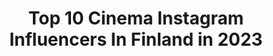---
title: Top 10 Cinema Instagram Influencers In Finland in 2023
description: >-
  Find top cinema Instagram influencers in Finland in 2023. Most popular hashtags: #digitalart #cinematicmodeon #art.
platform: Instagram
hits: 17
text_top: Analyze the most popular Instagram influencers on inBeat.
text_bottom: Our search engine aggregates 17 Instagram influencers like this in Finland for you to collaborate.
profiles:
  - username: "petterilappalainen"
    fullname: >-
      Petteri Lappalainen
    bio: >-
      🎥 Cinematographer II Helsinki II vimeo.com/petterilappalainen
    location: "Finland"
    followers: 13086
    engagement: 1058
    commentsToLikes: 0.017923
    id: ck55nx2oz763f0i11o5fn9lbq
    verified: false
    hashtags: "#sneakpeek, #aidostimin, #pentax67, #120film"
  - username: "leoplaketti"
    fullname: >-
      LEO PLAKETTI🗺VIDEO CREATOR©
    bio: >-
      Helsinki📍 ғᴜʟʟᴛɪᴍᴇ🕳ᴠɪᴅᴇᴏ ᴄʀᴇᴀᴛᴏʀ, 20yrs ʙᴇᴇɴ ʀᴇᴄᴏʀᴅɪɴɢ ᴜʀ ғᴀᴠᴏʀɪᴛᴇ ᴀʀᴛɪsᴛs sɪɴᴄᴇ 2017©️ @cinematic.studios
    location: "Finland"
    followers: 5226
    engagement: 970
    commentsToLikes: 0.029446
    id: ck5zrxf7hxfhr0i14m17pc4e9
    verified: false
    hashtags: "#dropoutlife, #winteriscoming, #sun, #military"
  - username: "meerikoutaniemi"
    fullname: >-
      Meeri Koutaniemi
    bio: >-
      Photographer & Journalist // Documentary director & Cinematographer // Dance & Nature Lover // Feminist & Human rights Activist
    location: "Finland"
    followers: 68837
    engagement: 732
    commentsToLikes: 0.020062
    id: ck135z8c53yv00i19q3ssb9ld
    verified: false
    hashtags: "#kotona, #eihymyilyt, #naistenp, #korona"
  - username: "mpkarlin"
    fullname: >-
      Mikko-Pekka Karlin
    bio: >-
      Outdoor photography from Finland Cinematographer & Photographer working at @Kuulu.fi Vaellusblogi ja portfolio:
    location: "Finland"
    followers: 3720
    engagement: 1253
    commentsToLikes: 0.023038
    id: ck0tz6e49p7nz0i19sc31owuy
    verified: false
    hashtags: "#ainolanpuisto, #visitoulu"
  - username: "moodphoto_teija"
    fullname: >-
      𝙼𝚘𝚘𝚍𝚙𝚑𝚘𝚝𝚘 𝚃𝚎𝚒𝚓𝚊 | 𝚅𝚊𝚕𝚘𝚔𝚞𝚟𝚊𝚊𝚓𝚊
    bio: >-
      𝑀𝓎 𝒸𝒶𝓂𝑒𝓇𝒶 𝓉𝒶𝓀𝑒𝓈 𝓅𝒾𝒸𝓉𝓊𝓇𝑒𝓈 📸 𝙿𝚘𝚛𝚝𝚛𝚊𝚒𝚝 | 𝚆𝚎𝚍𝚍𝚒𝚗𝚐 | 𝙻𝚒𝚏𝚎𝚜𝚝𝚢𝚕𝚎 |𝙵𝚊𝚜𝚑𝚒𝚘𝚗 | 💜 𝚍𝚛𝚎𝚊𝚖𝚢 𝚘𝚛 𝚖𝚘𝚘𝚍𝚢 ( 𝚊𝚗𝚍 𝚎𝚟𝚎𝚛𝚢𝚝𝚑𝚒𝚗𝚐 𝚋𝚎𝚝𝚠𝚎𝚎𝚗 ) 📍🇫🇮 📥 𝙳𝙼/𝚎𝚖𝚊𝚒𝚕 𝚏𝚘𝚛 𝚋𝚘𝚘𝚔𝚒𝚗𝚐𝚜
    location: "Finland"
    followers: 2975
    engagement: 2067
    commentsToLikes: 0.253231
    id: ckaoyagn5gogq0i78jmbgqeit
    verified: false
    hashtags: "#stylegrid, #cinematicmodeon, #flanellemagazine, #weshoothumans"
  - username: "jerianie"
    fullname: >-
      jerianie
    bio: >-
      🍂 Photographer and artist loving nature and quiet living. 🌾 Don’t use my photos without permission. 🍁 Art account: @jerianieart ✨ Youtube:
    location: "Finland"
    followers: 305650
    engagement: 670
    commentsToLikes: 0.007788
    id: ck0txmro6jo1g0i19k4rof9xj
    verified: false
    hashtags: "#cottagecore, #finland, #autumncolours, #visualofearth"
  - username: "joeypalmroos"
    fullname: >-
      Joey Palmroos
    bio: >-
      #filmmaker | #creativedirector joey.palmroos@gmail.com PRESETS @joeyspresets #youtube
    location: "Finland"
    followers: 76433
    engagement: 366
    commentsToLikes: 0.044296
    id: ck0u8m0gm7q010i19p3vz3a0h
    verified: false
    hashtags: "#canon, #filmmaking, #canonnordic, #hotsauce"
  - username: "lucas_zanotto"
    fullname: >-
      Lucas Zanotto
    bio: >-
      Director/Designer/Animator + Founder of @yatatoy
    location: "Finland"
    followers: 148494
    engagement: 375
    commentsToLikes: 0.017457
    id: ck0uawatmd8pa0i19gk1bkdtu
    verified: false
    hashtags: "#character, #eyes, #smile, #3d"
  - username: "jones_supertramp"
    fullname: >-
      JOHANNES WESSLIN
    bio: >-
      Engineer during the day, photographer by night. Helsinki based. DM / e-mail for collaborations
    location: "Finland"
    followers: 5703
    engagement: 861
    commentsToLikes: 0.036820
    id: ck8tdh6103afl0j78a8ojsl0h
    verified: false
    hashtags: "#dreaminstreets, #streetclassics, #cinematicmodeon, #streetsineurope"
  - username: "oscu"
    fullname: >-
      Oscar Böckerman
    bio: >-
      RENDER☯️SOUNDS 1/3 of @_____aoa_____
    location: "Finland"
    followers: 8477
    engagement: 800
    commentsToLikes: 0.043978
    id: ck6u5dejg8zdc0j71bftwp438
    verified: false
    hashtags: "#design, #sciencefiction, #future, #digital"
---